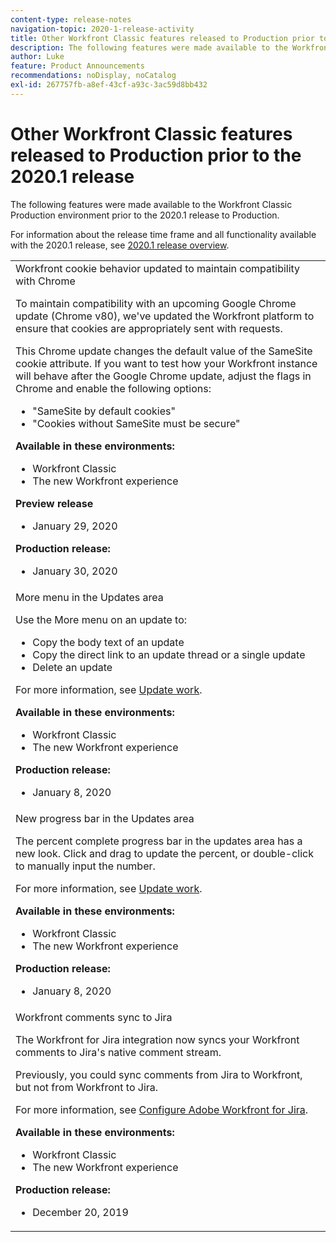 ```yaml
---
content-type: release-notes
navigation-topic: 2020-1-release-activity
title: Other Workfront Classic features released to Production prior to the 2020.1 release
description: The following features were made available to the Workfront Classic Production environment prior to the 2020.1 release to Production.
author: Luke
feature: Product Announcements
recommendations: noDisplay, noCatalog
exl-id: 267757fb-a8ef-43cf-a93c-3ac59d8bb432
---
```

# Other Workfront Classic features released to Production prior to the 2020.1 release

The following features were made available to the Workfront Classic Production environment prior to the 2020.1 release to Production.

For information about the release time frame and all functionality available with the 2020.1 release, see [2020.1 release overview](../../../product-announcements/product-releases/2020.1-release-activity/2020-1-release-overview.md).

<table style="table-layout:auto"> 
 <col> 
 <tbody> 
  <tr data-mc-conditions=""> 
   <td> Workfront cookie behavior updated to maintain compatibility with Chrome <p>To maintain compatibility with an upcoming Google Chrome update (Chrome v80), we've updated the Workfront platform to ensure that cookies are appropriately sent with requests. </p> <p>This Chrome update changes the default value of the SameSite cookie attribute. If you want to test how your Workfront instance will behave after the Google Chrome update, adjust the flags in Chrome and enable the following options: </p> 
    <ul> 
     <li>"SameSite by default cookies" </li> 
     <li>"Cookies without SameSite must be secure"</li> 
    </ul> 
    <div class="workfront_plans"> 
     <p><strong>Available in these environments:</strong> </p> 
     <ul> 
      <li>Workfront Classic</li> 
      <li>The new Workfront experience</li> 
     </ul> 
     <p><strong>Preview release</strong> </p> 
     <ul> 
      <li>January 29, 2020</li> 
     </ul> 
     <p><strong>Production release:</strong> </p> 
     <ul> 
      <li> January 30, 2020</li> 
     </ul> 
    </div> </td> 
  </tr> 
  <tr> 
   <td>More menu in the Updates area <p>Use the More menu on an update to:</p> 
    <ul> 
     <li>Copy the body text of an update</li> 
     <li>Copy the direct link to an update thread or a single update</li> 
     <li>Delete an update</li> 
    </ul> <p>For more information, see <a href="../../../workfront-basics/updating-work-items-and-viewing-updates/update-work.md" class="MCXref xref" xrefformat="{para}">Update work</a>.</p> 
    <div class="workfront_plans"> 
     <p><strong>Available in these environments:</strong> </p> 
     <ul> 
      <li>Workfront Classic</li> 
      <li>The new Workfront experience</li> 
     </ul> 
     <p><strong>Production release:</strong> </p> 
     <ul> 
      <li> January 8, 2020</li> 
     </ul> 
    </div> </td> 
  </tr> 
  <tr data-mc-conditions=""> 
   <td>New progress bar in the Updates area <p>The percent complete progress bar in the updates area has a new look. Click and drag to update the percent, or double-click to manually input the number.</p> <p>For more information, see <a href="../../../workfront-basics/updating-work-items-and-viewing-updates/update-work.md" class="MCXref xref" xrefformat="{para}">Update work</a>.</p> 
    <div class="workfront_plans"> 
     <p><strong>Available in these environments:</strong> </p> 
     <ul> 
      <li>Workfront Classic</li> 
      <li>The new Workfront experience</li> 
     </ul> 
     <p><strong>Production release:</strong> </p> 
     <ul> 
      <li> January 8, 2020</li> 
     </ul> 
    </div> </td> 
  </tr> 
  <tr> 
   <td> Workfront comments sync to Jira <p>The Workfront for Jira integration now syncs your Workfront comments to Jira's native comment stream.</p> <p>Previously, you could sync comments from Jira to Workfront, but not from Workfront to Jira. </p> <p>For more information, see <a href="../../../workfront-integrations-and-apps/use-workfront-with-jira/configure-workfront-for-jira.md" class="MCXref xref" xrefformat="{para}">Configure Adobe Workfront for Jira</a>.</p> 
    <div class="workfront_plans"> 
     <p><strong>Available in these environments:</strong> </p> 
     <ul> 
      <li>Workfront Classic</li> 
      <li>The new Workfront experience</li> 
     </ul> 
     <p><strong>Production release:</strong> </p> 
     <ul> 
      <li> December 20, 2019</li> 
     </ul> 
    </div> </td> 
  </tr> 
 </tbody> 
</table>
